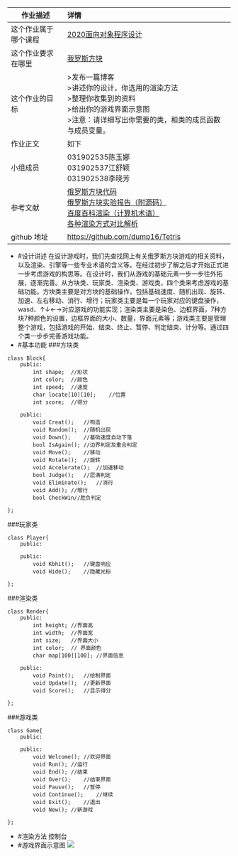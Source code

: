 作业描述|详情
---|:--
这个作业属于哪个课程|[2020面向对象程序设计](https://edu.cnblogs.com/campus/fzu/2020OOP)
这个作业要求在哪里|[我罗斯方块](https://edu.cnblogs.com/campus/fzu/2020OOP/homework/10729)
这个作业的目标|>发布一篇博客<br>>讲述你的设计，你选用的渲染方法<br>>整理你收集到的资料<br>>给出你的游戏界面示意图<br>>注意：请详细写出你需要的类，和类的成员函数与成员变量。
作业正文|如下
小组成员|031902535陈玉娜<br>031902537江舒颖<br>031902538李晓芳
参考文献|[俄罗斯方块代码](https://blog.csdn.net/gouxf_0219/article/details/86582013)<br>[俄罗斯方块实验报告（附源码）](https://blog.csdn.net/dweblover/article/details/84259468)<br>[百度百科渲染（计算机术语）](https://baike.baidu.com/item/%E6%B8%B2%E6%9F%93/464729?qq-pf-to=pcqq.group)<br>[各种渲染方式对比解析](https://www.cnblogs.com/axl234/p/10410288.html)
 github 地址|https://github.com/dump16/Tetris

- #设计讲述
在设计游戏时，我们先查找网上有关俄罗斯方块游戏的相关资料，以及渲染、引擎等一些专业术语的含义等。在经过初步了解之后才开始正式进一步考虑游戏的构思等。在设计时，我们从游戏的基础元素一步一步往外拓展，逐渐完善。从方块类、玩家类、渲染类、游戏类，四个类来考虑游戏的基础功能。方块类主要是对方块的基础操作，包括基础速度、随机出现、旋转、加速、左右移动、消行、增行；玩家类主要是每一个玩家对应的键盘操作，wasd、↑↓←→对应游戏的功能实现；渲染类主要是染色、边框界面，7种方块7种颜色的设置，边框界面的大小、数量，界面元素等；游戏类主要是管理整个游戏，包括游戏的开始、结束、终止、暂停、判定结束、计分等。通过四个类一步步完善游戏功能。
- #基本功能
###方块类
```
class Block{ 
	public:
		int shape;	//形状 
		int color;	//颜色 
		int speed;	//速度 
		char locate[10][10];	//位置 
		int score;	//得分 
		
	public:
		void Creat();	//构造
		void Random();	//随机出现 
		void Down();	//基础速度自动下落 
		bool IsAgain();	//边界判定及重合判定 
		void Move();	//移动 
		void Rotate();	//旋转
		void Accelerate();	//加速移动 
		bool Judge();	//层满判定 
		void Eliminate();	//消行
		void Add();	//增行 
		bool CheckWin//胜负判定 
		
};
```
###玩家类
```
class Player{
	public:
		
	public:
		void Kbhit();	//键盘响应
		void Hide();	//隐藏光标 
		
};
```
###渲染类
```
class Render{
	public:
		int height;	//界面高 
		int width;	//界面宽 
		int size;	//界面大小 
		int color;	// 界面颜色 
		char map[100][100];	//界面信息 
		
	public:
		void Paint();	//绘制界面 
		void Update();	//更新界面 
		void Score();	//显示得分
		
};
```
###游戏类
```
class Game{
	public:
		
	public:
		void Welcome();	//欢迎界面 
		void Run();	//运行
		void End();	//结束
		void Over();	//结束界面 
		void Pause();	//暂停
		void Continue();	//继续 
		void Exit();	//退出
		void New();	//新游戏
		
};
```
- #渲染方法
控制台
- #游戏界面示意图
![](https://img2020.cnblogs.com/blog/1925084/202005/1925084-20200505234058561-2112839213.png)
